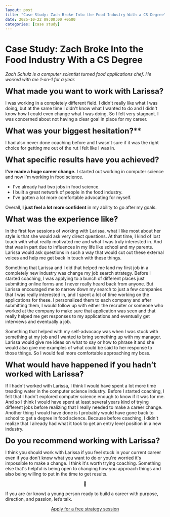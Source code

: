 ```yaml
---
layout: post
title: "Case Study: Zach Broke Into the Food Industry With a CS Degree"
date: 2025-10-22 09:00:00 +0500
categories: [case study]
---
```

# Case Study: Zach Broke Into the Food Industry With a CS Degree

*Zach Schulz is a computer scientist turned food applications chef. He worked with me 1-on-1 for a year.*

<font size="5"> **What made you want to work with Larissa?** </font>

I was working in a completely different field. I didn't really like what I was doing, but at the same time I didn't know what I wanted to do and I didn't know how I could even change what I was doing. So I felt very stagnant. I was concerned about not having a clear goal in place for my career.

<font size="5"> **What was your biggest hesitation?**** </font>

I had also never done coaching before and I wasn't sure if it was the right choice for getting me out of the rut I felt like I was in.

<font size="5"> **What specific results have you achieved?** </font>

**I’ve made a huge career change.** I started out working in computer science and now I'm working in food science.

* I've already had two jobs in food science.
* I built a great network of people in the food industry.
* I've gotten a lot more comfortable advocating for myself.

Overall, **I just feel a lot more confident** in my ability to go after my goals.

<font size="5"> **What was the experience like?** </font>

In the first few sessions of working with Larissa, what I like most about her style is that she would ask very direct questions. At that time, I kind of lost touch with what really motivated me and what I was truly interested in. And that was in part due to influences in my life like school and my parents. Larissa would ask questions in such a way that would cut out these external voices and help me get back in touch with these things.

Something that Larissa and I did that helped me land my first job in a completely new industry was change my job search strategy. Before I started coaching, I was applying to a bunch of different places just submitting online forms and I never really heard back from anyone. But Larissa encouraged me to narrow down my search to just a few companies that I was really interested in, and I spent a lot of time working on the applications for these. I personalized them to each company and after submitting them, I would follow up with either the recruiter or someone who worked at the company to make sure that application was seen and that really helped me get responses to my applications and eventually get interviews and eventually a job.

Something that helped with my self-advocacy was when I was stuck with something at my job and I wanted to bring something up with my manager. Larissa would give me ideas on what to say or how to phrase it and she would also give me examples of what could be said to her response to those things. So I would feel more comfortable approaching my boss.

<font size="5"> **What would have happened if you hadn’t worked with Larissa?**</font>

If I hadn't worked with Larissa, I think I would have spent a lot more time treading water in the computer science industry. Before I started coaching, I felt that I hadn't explored computer science enough to know if it was for me. And so I think I would have spent at least several years kind of trying different jobs before realizing that I really needed to make a career change. Another thing I would have done is I probably would have gone back to school to get a degree in food science. Because before coaching, I didn't realize that I already had what it took to get an entry level position in a new industry.

<font size="5"> **Do you recommend working with Larissa?**</font>

I think you should work with Larissa if you feel stuck in your current career even if you don't know what you want to do or you're worried it's impossible to make a change. I think it's worth trying coaching. Something else that's helpful is being open to changing how you approach things and also being willing to put in the time to get results.

<p align="center">🪷</p>
If you are (or know) a young person ready to build a career with purpose, direction, and passion, let’s talk.


<p align="center">
  <a href="https://tally.so/r/nGZVpZ">Apply for a free strategy session</a>
</p>
